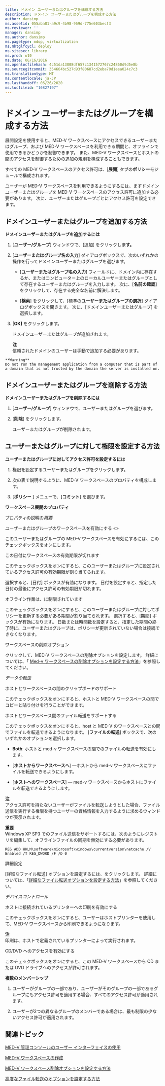 ```yaml
---
title: ドメイン ユーザーまたはグループを構成する方法
description: ドメイン ユーザーまたはグループを構成する方法
author: dansimp
ms.assetid: 055aba81-a9c9-4b98-969d-775e603becf3
ms.reviewer: ''
manager: dansimp
ms.author: dansimp
ms.pagetype: mdop, virtualization
ms.mktglfcycl: deploy
ms.sitesec: library
ms.prod: w10
ms.date: 06/16/2016
ms.openlocfilehash: 4c51da13808df657c1341572767c24860d9d5e8b
ms.sourcegitcommit: 354664bc527d93f80687cd2eba70d1eea024c7c3
ms.translationtype: MT
ms.contentlocale: ja-JP
ms.lasthandoff: 06/26/2020
ms.locfileid: "10827197"
---
```

# ドメイン ユーザーまたはグループを構成する方法


展開設定を使用すると、MED-V ワークスペースにアクセスできるユーザーまたはグループ、および MED-V ワークスペースを利用できる期間と、オフラインで使用できるかどうかを制御できます。 また、MED-V ワークスペースとホストの間のアクセスを制御するための追加の規則を構成することもできます。

すべての MED-V ワークスペースのアクセス許可は、[**展開**] タブの**ポリシー**モジュールで構成されます。

ユーザーが MED-V ワークスペースを利用できるようにするには、まずドメインユーザーまたはグループを MED-V ワークスペースのアクセス許可に追加する必要があります。 次に、ユーザーまたはグループごとにアクセス許可を設定できます。

## ドメインユーザーまたはグループを追加する方法


**ドメインユーザーまたはグループを追加するには**

1.  [**ユーザー/グループ**] ウィンドウで、[追加] をクリックし**ます。**

2.  [**ユーザーまたはグループ名の入力**] ダイアログボックスで、次のいずれかの操作を行ってドメインユーザーまたはグループを選びます。

    -   [**ユーザーまたはグループ名の入力**] フィールドに、ドメイン内に存在するか、またはコンピューター上のローカルユーザーまたはグループとして存在するユーザーまたはグループを入力します。 次に、[**名前の確認**] をクリックして、存在する完全な名前に解決します。

    -   [**検索**] をクリックして、[標準の**ユーザーまたはグループの選択**] ダイアログボックスを開きます。 次に、[ドメインユーザーまたはグループ] を選択します。

3.  **[OK]** をクリックします。

    ドメインユーザーまたはグループが追加されます。

    **注**  
    信頼されたドメインのユーザーは手動で追加する必要があります。



~~~
**Warning**  
Do not run the management application from a computer that is part of a domain that is not trusted by the domain the server is installed on.
~~~



## ドメインユーザーまたはグループを削除する方法


**ドメインユーザーまたはグループを削除するには**

1.  [**ユーザー/グループ**] ウィンドウで、ユーザーまたはグループを選びます。

2.  [**削除**] をクリックします。

    ユーザーまたはグループが削除されます。

## ユーザーまたはグループに対して権限を設定する方法


**ユーザーまたはグループに対してアクセス許可を設定するには**

1.  権限を設定するユーザーまたはグループをクリックします。

2.  次の表で説明するように、MED-V ワークスペースのプロパティを構成します。

3.  [**ポリシー** ] メニューで、[**コミット**] を選びます。

**ワークスペース展開のプロパティ**

プロパティの説明の*概要*

ユーザーまたはグループのワークスペースを有効にする &lt;&gt;

このユーザーまたはグループの MED-V ワークスペースを有効にするには、このチェックボックスをオンにします。

この日付にワークスペースの有効期限が切れます

このチェックボックスをオンにすると、このユーザーまたはグループに設定されているアクセス許可の有効期限が割り当てられます。

選択すると、[日付] ボックスが有効になります。 日付を設定すると、指定した日付の最後にアクセス許可の有効期限が切れます。

オフライン作業は、に制限されています

このチェックボックスをオンにすると、このユーザーまたはグループに対してポリシーを更新する必要がある期間が割り当てられます。 選択すると、[期間] ボックスが有効になります。 日数または時間数を設定すると、指定した期間の終了時に、ユーザーまたはグループは、ポリシーが更新されていない場合は接続できなくなります。

ワークスペースの削除オプション

クリックして、MED-V ワークスペースの削除オプションを設定します。 詳細については、「 [Med-v ワークスペースの削除オプションを設定する方法](how-to-set-med-v-workspace-deletion-options.md)」を参照してください。

*データの転送*

ホストとワークスペースの間のクリップボードのサポート

このチェックボックスをオンにすると、ホストと MED-V ワークスペースの間でコピーと貼り付けを行うことができます。

ホストとワークスペース間のファイル転送をサポートする

このチェックボックスをオンにすると、host と MED-V のワークスペースとの間でファイルを転送できるようになります。 [**ファイルの転送**] ボックスで、次のいずれかのオプションを選択します。

-   **Both**: ホストと med-v ワークスペースの間でのファイルの転送を有効にします。

-   [**ホストからワークスペースへ**] —ホストから med-v ワークスペースにファイルを転送できるようにします。

-   [**ホストへのワークスペース**] — med-v ワークスペースからホストにファイルを転送できるようにします。

**注**  
アクセス許可を持たないユーザーがファイルを転送しようとした場合、ファイル送信を実行する権限を持つユーザーの資格情報を入力するように求めるウィンドウが表示されます。



**重要**  
Windows XP SP3 でのファイル送信をサポートするには、次のようにレジストリを編集して、オフラインファイルの同期を無効にする必要があります。

`REG ADD HKLM\software\microsoft\windows\currentversion\netcache /V Enabled /T REG_DWORD /F /D 0`



詳細設定

[詳細なファイル転送] オプションを設定するには、をクリックします。 詳細については、「[詳細なファイル転送オプションを設定する方法](how-to-set-advanced-file-transfer-options.md)」を参照してください。

*デバイスコントロール*

ホストに接続されているプリンターへの印刷を有効にする

このチェックボックスをオンにすると、ユーザーはホストプリンターを使用して、MED-V ワークスペースから印刷できるようになります。

**注**  
印刷は、ホストで定義されているプリンターによって実行されます。



CD/DVD へのアクセスを有効にする

このチェックボックスをオンにすると、この MED-V ワークスペースから CD または DVD ドライブへのアクセスが許可されます。



**複数のメンバーシップ**

1.  ユーザーがグループの一部であり、ユーザーがそのグループの一部であるグループにもアクセス許可を適用する場合、すべてのアクセス許可が適用されます。

2.  ユーザーが2つの異なるグループのメンバーである場合は、最も制限の少ないアクセス許可が適用されます。

## 関連トピック


[MED-V 管理コンソールのユーザー インターフェイスの使用](using-the-med-v-management-console-user-interface.md)

[MED-V ワークスペースの作成](creating-a-med-v-workspacemedv-10-sp1.md)

[MED-V ワークスペース削除オプションを設定する方法](how-to-set-med-v-workspace-deletion-options.md)

[高度なファイル転送のオプションを設定する方法](how-to-set-advanced-file-transfer-options.md)









